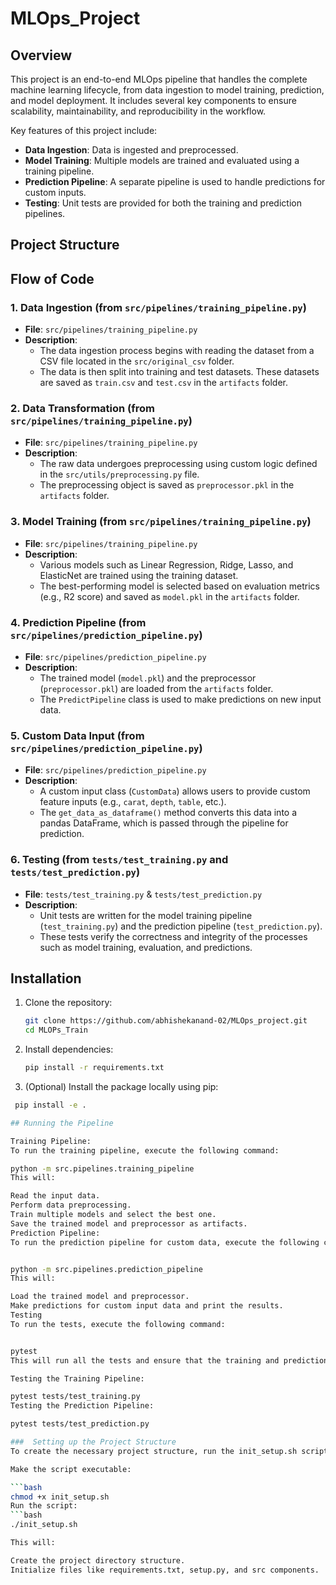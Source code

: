 # MLOps_Project

## Overview

This project is an end-to-end MLOps pipeline that handles the complete machine learning lifecycle, from data ingestion to model training, prediction, and model deployment. It includes several key components to ensure scalability, maintainability, and reproducibility in the workflow.

Key features of this project include:
- **Data Ingestion**: Data is ingested and preprocessed.
- **Model Training**: Multiple models are trained and evaluated using a training pipeline.
- **Prediction Pipeline**: A separate pipeline is used to handle predictions for custom inputs.
- **Testing**: Unit tests are provided for both the training and prediction pipelines.

## Project Structure


## Flow of Code

### 1. **Data Ingestion** (from `src/pipelines/training_pipeline.py`)
   - **File**: `src/pipelines/training_pipeline.py`
   - **Description**: 
     - The data ingestion process begins with reading the dataset from a CSV file located in the `src/original_csv` folder.
     - The data is then split into training and test datasets. These datasets are saved as `train.csv` and `test.csv` in the `artifacts` folder.

### 2. **Data Transformation** (from `src/pipelines/training_pipeline.py`)
   - **File**: `src/pipelines/training_pipeline.py`
   - **Description**: 
     - The raw data undergoes preprocessing using custom logic defined in the `src/utils/preprocessing.py` file.
     - The preprocessing object is saved as `preprocessor.pkl` in the `artifacts` folder.

### 3. **Model Training** (from `src/pipelines/training_pipeline.py`)
   - **File**: `src/pipelines/training_pipeline.py`
   - **Description**: 
     - Various models such as Linear Regression, Ridge, Lasso, and ElasticNet are trained using the training dataset.
     - The best-performing model is selected based on evaluation metrics (e.g., R2 score) and saved as `model.pkl` in the `artifacts` folder.

### 4. **Prediction Pipeline** (from `src/pipelines/prediction_pipeline.py`)
   - **File**: `src/pipelines/prediction_pipeline.py`
   - **Description**:
     - The trained model (`model.pkl`) and the preprocessor (`preprocessor.pkl`) are loaded from the `artifacts` folder.
     - The `PredictPipeline` class is used to make predictions on new input data.

### 5. **Custom Data Input** (from `src/pipelines/prediction_pipeline.py`)
   - **File**: `src/pipelines/prediction_pipeline.py`
   - **Description**:
     - A custom input class (`CustomData`) allows users to provide custom feature inputs (e.g., `carat`, `depth`, `table`, etc.).
     - The `get_data_as_dataframe()` method converts this data into a pandas DataFrame, which is passed through the pipeline for prediction.

### 6. **Testing** (from `tests/test_training.py` and `tests/test_prediction.py`)
   - **File**: `tests/test_training.py` & `tests/test_prediction.py`
   - **Description**:
     - Unit tests are written for the model training pipeline (`test_training.py`) and the prediction pipeline (`test_prediction.py`).
     - These tests verify the correctness and integrity of the processes such as model training, evaluation, and predictions.

## Installation

1. Clone the repository:
   ```bash
   git clone https://github.com/abhishekanand-02/MLOps_project.git
   cd MLOPs_Train

2. Install dependencies:
   ```bash
   pip install -r requirements.txt

3. (Optional) Install the package locally using pip:
  ```bash
   pip install -e .

## Running the Pipeline

Training Pipeline:
To run the training pipeline, execute the following command:

python -m src.pipelines.training_pipeline
This will:

Read the input data.
Perform data preprocessing.
Train multiple models and select the best one.
Save the trained model and preprocessor as artifacts.
Prediction Pipeline:
To run the prediction pipeline for custom data, execute the following command:


python -m src.pipelines.prediction_pipeline
This will:

Load the trained model and preprocessor.
Make predictions for custom input data and print the results.
Testing
To run the tests, execute the following command:


pytest
This will run all the tests and ensure that the training and prediction pipelines work as expected.

Testing the Training Pipeline:

pytest tests/test_training.py
Testing the Prediction Pipeline:

pytest tests/test_prediction.py

###  Setting up the Project Structure
To create the necessary project structure, run the init_setup.sh script. This will create all the required directories and files for the project.

Make the script executable:

```bash
chmod +x init_setup.sh
Run the script:
```bash
./init_setup.sh

This will:

Create the project directory structure.
Initialize files like requirements.txt, setup.py, and src components.




